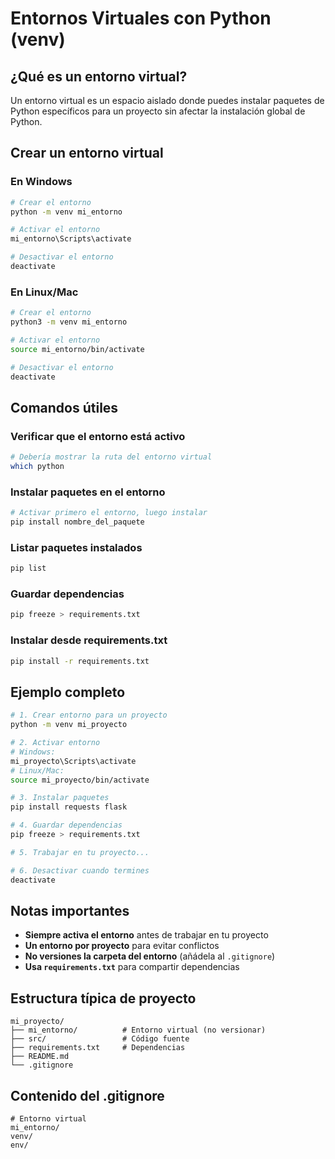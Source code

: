 # Entornos Virtuales con Python (venv)

## ¿Qué es un entorno virtual?

Un entorno virtual es un espacio aislado donde puedes instalar paquetes de Python específicos para un proyecto sin afectar la instalación global de Python.

## Crear un entorno virtual

### En Windows

```bash
# Crear el entorno
python -m venv mi_entorno

# Activar el entorno
mi_entorno\Scripts\activate

# Desactivar el entorno
deactivate
```

### En Linux/Mac

```bash
# Crear el entorno
python3 -m venv mi_entorno

# Activar el entorno
source mi_entorno/bin/activate

# Desactivar el entorno
deactivate
```

## Comandos útiles

### Verificar que el entorno está activo
```bash
# Debería mostrar la ruta del entorno virtual
which python
```

### Instalar paquetes en el entorno
```bash
# Activar primero el entorno, luego instalar
pip install nombre_del_paquete
```

### Listar paquetes instalados
```bash
pip list
```

### Guardar dependencias
```bash
pip freeze > requirements.txt
```

### Instalar desde requirements.txt
```bash
pip install -r requirements.txt
```

## Ejemplo completo

```bash
# 1. Crear entorno para un proyecto
python -m venv mi_proyecto

# 2. Activar entorno
# Windows:
mi_proyecto\Scripts\activate
# Linux/Mac:
source mi_proyecto/bin/activate

# 3. Instalar paquetes
pip install requests flask

# 4. Guardar dependencias
pip freeze > requirements.txt

# 5. Trabajar en tu proyecto...

# 6. Desactivar cuando termines
deactivate
```

## Notas importantes

- **Siempre activa el entorno** antes de trabajar en tu proyecto
- **Un entorno por proyecto** para evitar conflictos
- **No versiones la carpeta del entorno** (añádela al `.gitignore`)
- **Usa `requirements.txt`** para compartir dependencias

## Estructura típica de proyecto

```
mi_proyecto/
├── mi_entorno/          # Entorno virtual (no versionar)
├── src/                 # Código fuente
├── requirements.txt     # Dependencias
├── README.md
└── .gitignore
```

## Contenido del .gitignore

```
# Entorno virtual
mi_entorno/
venv/
env/
```